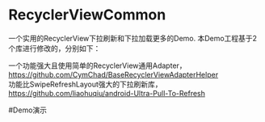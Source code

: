 # RecyclerViewCommon
一个实用的RecyclerView下拉刷新和下拉加载更多的Demo. 本Demo工程基于2个库进行修改的，分别如下：

一个功能强大且使用简单的RecyclerView通用Adapter，https://github.com/CymChad/BaseRecyclerViewAdapterHelper  
功能比SwipeRefreshLayout强大的下拉刷新库，https://github.com/liaohuqiu/android-Ultra-Pull-To-Refresh

#Demo演示



